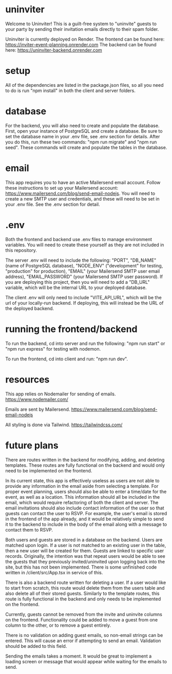 # uninviter

Welcome to Uninviter! This is a guilt-free system to "uninvite" guests to your party by sending their invitation emails directly to their spam folder.

Uninviter is currently deployed on Render.
The frontend can be found here: https://inviter-event-planning.onrender.com
The backend can be found here: https://uninviter-backend.onrender.com

# setup

All of the dependencies are listed in the package.json files, so all you need to do is run "npm install" in both the client and server folders.

# database

For the backend, you will also need to create and populate the database. First, open your instance of PostgreSQL and create a database. Be sure to set the database name in your .env file, see .env section for details. After you do this, run these two commands: "npm run migrate" and "npm run seed". These commands will create and populate the tables in the database.

# email

This app requires you to have an active Mailersend email account. Follow these instructions to set up your Mailersend account: https://www.mailersend.com/blog/send-email-nodejs. You will need to create a new SMTP user and credentials, and these will need to be set in your .env file. See the .env section for detail. 

# .env

Both the frontend and backend use .env files to manage environment variables. You will need to create these yourself as they are not included in this repository.

The server .env will need to include the following: "PORT", "DB_NAME" (name of PostgreSQL database), "NODE_ENV" ("development" for testing, "production" for production), "EMAIL" (your Mailersend SMTP user email address), "EMAIL_PASSWORD" (your Mailersend SMTP user password). If you are deploying this project, then you will need to add a "DB_URL" variable, which will be the internal URL to your deployed database.

The client .env will only need to include "VITE_API_URL", which will be the url of your locally-run backend. If deploying, this will instead be the URL of the deployed backend.

# running the frontend/backend

To run the backend, cd into server and run the following: "npm run start" or "npm run express" for testing with nodemon.

To run the frontend, cd into client and run: "npm run dev".

# resources

This app relies on Nodemailer for sending of emails. https://www.nodemailer.com/

Emails are sent by Mailersend. https://www.mailersend.com/blog/send-email-nodejs

All styling is done via Tailwind. https://tailwindcss.com/

# future plans

There are routes written in the backend for modifying, adding, and deleting templates. These routes are fully functional on the backend and would only need to be implemented on the frontend.

In its current state, this app is effectively useless as users are not able to provide any information in the email aside from selecting a template. For proper event planning, users should also be able to enter a time/date for the event, as well as a location. This information should all be included in the email, which would require refactoring of both the client and server. The email invitations should also include contact information of the user so that guests can contact the user to RSVP. For example, the user's email is stored in the frontend of the app already, and it would be relatively simple to send it to the backend to include in the body of the email along with a message to contact them to RSVP.

Both users and guests are stored in a database on the backend. Users are matched upon login. If a user is not matched to an existing user in the table, then a new user will be created for them. Guests are linked to specific user records. Originally, the intention was that repeat users would be able to see the guests that they previously invited/uninvited upon logging back into the site, but this has not been implemented. There is some unfinished code written in /client/src/App.tsx in service of this.

There is also a backend route written for deleting a user. If a user would like to start from scratch, this route would delete them from the users table and also delete all of their stored guests. Similarly to the template routes, this route is fully functional in the backend and only needs to be implemented on the frontend.

Currently, guests cannot be removed from the invite and uninvite columns on the frontend. Functionality could be added to move a guest from one column to the other, or to remove a guest entirely.

There is no validation on adding guest emails, so non-email strings can be entered. This will cause an error if attempting to send an email. Validation should be added to this field.

Sending the emails takes a moment. It would be great to implement a loading screen or message that would appear while waiting for the emails to send.
